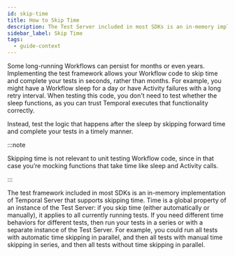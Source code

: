 ```yaml
---
id: skip-time
title: How to Skip Time
description: The Test Server included in most SDKs is an in-memory implementation of Temporal Server that supports skipping time.
sidebar_label: Skip Time
tags:
  - guide-context
---
```


Some long-running Workflows can persist for months or even years. Implementing the test framework allows your Workflow code to skip time and complete your tests in seconds, rather than months. For example, you might have a Workflow sleep for a day or have Activity failures with a long retry interval. When testing this code, you don't need to test whether the sleep functions, as you can trust Temporal executes that functionality correctly.

Instead, test the logic that happens after the sleep by skipping forward time and complete your tests in a timely manner.

:::note

Skipping time is not relevant to unit testing Workflow code, since in that case you’re mocking functions that take time like sleep and Activity calls.

:::

The test framework included in most SDKs is an in-memory implementation of Temporal Server that supports skipping time. Time is a global property of an instance of the Test Server: if you skip time (either automatically or manually), it applies to all currently running tests. If you need different time behaviors for different tests, then run your tests in a series or with a separate instance of the Test Server. For example, you could run all tests with automatic time skipping in parallel, and then all tests with manual time skipping in series, and then all tests without time skipping in parallel.
